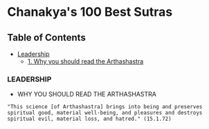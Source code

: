 # Chanakya's 100 Best Sutras

## Table of Contents

- [Leadership]()
  - [1. Why you should read the Arthashastra]()
 
### LEADERSHIP

- WHY YOU SHOULD READ THE ARTHASHASTRA

```
"This science [of Arthashastra] brings into being and preserves spiritual good, material well-being, and pleasures and destroys spiritual evil, material loss, and hatred." (15.1.72)
```
